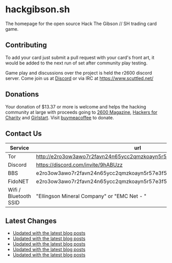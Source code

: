 # hackgibson.sh
The homepage for the open source Hack The Gibson // SH trading card game.


## Contributing

To add your card just submit a pull request with your card's front art, it would be added to the next run of set after community play testing.

Game play and discussions over the project is held the r2600 discord server. Come join us at [Discord](https://discord.com/invite/9hABUzz) or via IRC at https://www.scuttled.net/


## Donations

Your donation of $13.37 or more is welcome and helps the hacking community at large with proceeds going to [2600 Magazine](https://2600.com/), [Hackers for Charity](https://hackersforcharity.org) and [Girlstart](https://girlstart.org).  Visit [buymeacoffee](https://www.buymeacoffee.com/hackgibson.sh) to donate.


## Contact Us

Service | url
-|-
Tor | http://e2ro3ow3awo7r2favn24n65ycc2qmzkoayn5r57e3f56nvjwdcgg32ad.onion
Discord | https://discord.com/invite/9hABUzz
BBS | e2ro3ow3awo7r2favn24n65ycc2qmzkoayn5r57e3f56nvjwdcgg32ad.onion:23
FidoNET | e2ro3ow3awo7r2favn24n65ycc2qmzkoayn5r57e3f56nvjwdcgg32ad.onion:24554
Wifi / Bluetooth SSID | "Ellingson Mineral Company" or "EMC Net - <fidonet address>"

## Latest Changes
<!-- BLOG-POST-LIST:START -->
- [Updated with the latest blog posts](https://github.com/DFW2600/hackgibson.sh/commit/301cb45457694b87316a300e3d412ee3a250cb0c)
- [Updated with the latest blog posts](https://github.com/DFW2600/hackgibson.sh/commit/456baf2d095187bc2d6b09ae3d4bc6df141584eb)
- [Updated with the latest blog posts](https://github.com/DFW2600/hackgibson.sh/commit/97e17fd2dd0cb9b837405c5fdffc86f1277a1e59)
- [Updated with the latest blog posts](https://github.com/DFW2600/hackgibson.sh/commit/cf6b43c3e240c3fdd61830958a60a0e42660c6e2)
- [Updated with the latest blog posts](https://github.com/DFW2600/hackgibson.sh/commit/b48782c4ca4bd4599b0bdd07164d1e4d33a275ee)
<!-- BLOG-POST-LIST:END -->
